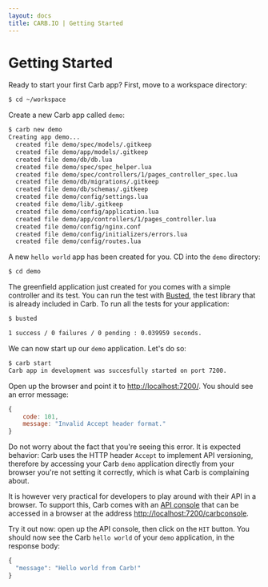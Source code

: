 ```yaml
---
layout: docs
title: CARB.IO | Getting Started
---
```



# Getting Started

Ready to start your first Carb app? First, move to a workspace directory:

```bash
$ cd ~/workspace
```

Create a new Carb app called `demo`:

```bash
$ carb new demo
Creating app demo...
  created file demo/spec/models/.gitkeep
  created file demo/app/models/.gitkeep
  created file demo/db/db.lua
  created file demo/spec/spec_helper.lua
  created file demo/spec/controllers/1/pages_controller_spec.lua
  created file demo/db/migrations/.gitkeep
  created file demo/db/schemas/.gitkeep
  created file demo/config/settings.lua
  created file demo/lib/.gitkeep
  created file demo/config/application.lua
  created file demo/app/controllers/1/pages_controller.lua
  created file demo/config/nginx.conf
  created file demo/config/initializers/errors.lua
  created file demo/config/routes.lua
```

A new `hello world` app has been created for you. CD into the `demo` directory:

```bash
$ cd demo
```

The greenfield application just created for you comes with a simple controller and its test. You can run the test with
[Busted](http://olivinelabs.com/busted/), the test library that is already included in Carb. To run all the tests for your application:

```bash
$ busted

1 success / 0 failures / 0 pending : 0.039959 seconds.
```

We can now start up our `demo` application. Let's do so:

```bash
$ carb start
Carb app in development was succesfully started on port 7200.
```

Open up the browser and point it to [http://localhost:7200/](http://localhost:7200/). You should see an error message:

```javascript
{
    code: 101,
    message: "Invalid Accept header format."
}
```
Do not worry about the fact that you're seeing this error. It is expected behavior: Carb uses the HTTP header `Accept` to implement API versioning, therefore by accessing your Carb `demo` application directly from your browser you're not setting it correctly, which is what Carb is complaining about.

It is however very practical for developers to play around with their API in a browser. To support this, Carb comes with an [API console](/docs/api_console.html) that can be accessed in a browser at the address [http://localhost:7200/carbconsole](http://localhost:7200/carbconsole).

Try it out now: open up the API console, then click on the `HIT` button. You should now see the Carb `hello world` of your `demo` application, in the response body:

```javascript
{
  "message": "Hello world from Carb!"
}
```
